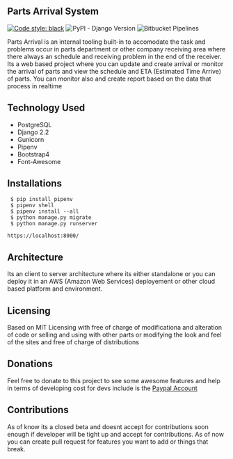 ## Parts Arrival System

[![Code style: black](https://img.shields.io/badge/code%20style-black-000000.svg)](https://github.com/psf/black) 
![PyPI - Django Version](https://img.shields.io/pypi/djversions/djangorestframework) ![Bitbucket Pipelines](https://img.shields.io/bitbucket/pipelines/enadheljhum/parts-arrival/master)

Parts Arrival is an internal tooling built-in to accomodate the task and problems occur in parts department or other company receiving area where there always an schedule and receiving problem in the end of the receiver. Its a web based project where you can update and create arrival or monitor the arrival of parts and view the schedule and ETA (Estimated Time Arrive) of parts.
You can monitor also and create report based on the data that process in realtime


## **Technology Used**
 - PostgreSQL
 - Django 2.2
 - Gunicorn
 - Pipenv
 - Bootstrap4
 - Font-Awesome

## **Installations**
```
 $ pip install pipenv
 $ pipenv shell
 $ pipenv install --all
 $ python manage.py migrate
 $ python manage.py runserver
```

```https://localhost:8000/```
## **Architecture**
Its an client to server architecture where its either standalone or you can deploy it in an AWS (Amazon Web Services) deployement or other cloud based platform and environment.

## **Licensing**
 Based on MIT Licensing with free of charge of modificationa and alteration of code or selling and using with other parts or modifying the look and feel of the sites and free of charge of distributions

 ## **Donations**
 Feel free to donate to this project to see some awesome features and help in terms of developing cost for devs include is the [Paypal Account](heljhumenad@gmail.com)

## **Contributions**
As of know its a closed beta and doesnt accept for contributions soon enough if developer will be tight up and accept for contributions. As of now you can create pull request for features you want to add or things that break.
